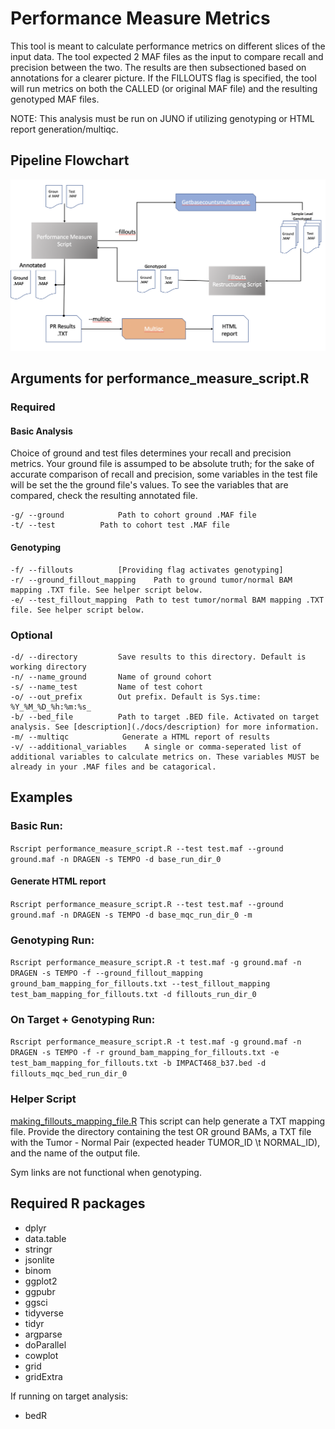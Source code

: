 # Performance Measure Metrics
This tool is meant to calculate performance metrics on different slices of the input data. The tool expected 2 MAF files as the input to compare recall and precision between the two. The results are then subsectioned based on annotations for a clearer picture. If the FILLOUTS flag is specified, the tool will run metrics on both the CALLED (or original MAF file) and the resulting genotyped MAF files. 

NOTE: This analysis must be run on JUNO if utilizing genotyping or HTML report generation/multiqc.

## Pipeline Flowchart
<p align="center">
  <img src="./docs/performance_measure_workflow.png"/>
</p>


## Arguments for performance_measure_script.R
### Required
#### Basic Analysis

Choice of ground and test files determines your recall and precision metrics. Your ground file is assumped to be absolute truth; for the sake of accurate comparison of recall and precision, some variables in the test file will be set the the ground file's values. To see the variables that are compared, check the resulting annotated file.

```
-g/ --ground			Path to cohort ground .MAF file
-t/ --test			Path to cohort test .MAF file
```
#### Genotyping
```
-f/ --fillouts 			[Providing flag activates genotyping]
-r/ --ground_fillout_mapping	Path to ground tumor/normal BAM mapping .TXT file. See helper script below.
-e/ --test_fillout_mapping	Path to test tumor/normal BAM mapping .TXT file. See helper script below.
```

### Optional
```
-d/ --directory			Save results to this directory. Default is working directory
-n/ --name_ground		Name of ground cohort
-s/ --name_test			Name of test cohort
-o/ --out_prefix		Out prefix. Default is Sys.time: %Y_%M_%D_%h:%m:%s_
-b/ --bed_file			Path to target .BED file. Activated on target analysis. See [description](./docs/description) for more information.
-m/ --multiqc			 Generate a HTML report of results
-v/ --additional_variables    A single or comma-seperated list of additional variables to calculate metrics on. These variables MUST be already in your .MAF files and be catagorical.
```

## Examples

### Basic Run:

`Rscript performance_measure_script.R --test test.maf --ground  ground.maf -n DRAGEN -s TEMPO -d base_run_dir_0`

#### Generate HTML report
`Rscript performance_measure_script.R --test test.maf --ground  ground.maf -n DRAGEN -s TEMPO -d base_mqc_run_dir_0 -m`

### Genotyping Run:

`Rscript performance_measure_script.R -t test.maf -g ground.maf -n DRAGEN -s TEMPO -f --ground_fillout_mapping ground_bam_mapping_for_fillouts.txt --test_fillout_mapping test_bam_mapping_for_fillouts.txt -d fillouts_run_dir_0  `

### On Target + Genotyping Run:

`Rscript performance_measure_script.R -t test.maf -g ground.maf -n DRAGEN -s TEMPO -f -r ground_bam_mapping_for_fillouts.txt -e test_bam_mapping_for_fillouts.txt -b IMPACT468_b37.bed -d fillouts_mqc_bed_run_dir_0`


### Helper Script
[making_fillouts_mapping_file.R](./making_fillouts_mapping_file.R) 
This script can help generate a TXT mapping file. Provide the directory containing the test OR ground BAMs, a TXT file with the Tumor - Normal Pair (expected header TUMOR_ID \t NORMAL_ID), and the name of the output file. 

Sym links are not functional when genotyping. 

## Required R packages
- dplyr
- data.table
- stringr
- jsonlite
- binom
- ggplot2
- ggpubr
- ggsci
- tidyverse
- tidyr
- argparse
- doParallel
- cowplot
- grid
- gridExtra

If running on target analysis:
- bedR
